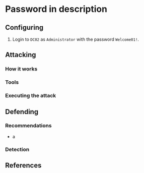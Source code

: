 # Password in description

## Configuring

1. Login to `DC02` as `Administrator` with the password `Welcome01!`.

## Attacking

### How it works



### Tools



### Executing the attack



## Defending

### Recommendations

* a

### Detection



## References

